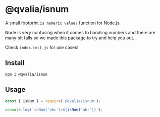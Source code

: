 # @qvalia/isnum

A small footprint `is numeric value?` function for Node.js

Node is very confusing when it comes to handling numbers and there are many pit falls so we made this package to try and help you out...

Check `index.test.js` for use cases!

## Install

```shell
npm i @qvalia/isnum
```

## Usage

```javascript
const { isNum } = require('@qvalia/isnum');

console.log(`isNum('abc')=${isNum('abc')}`);
```
